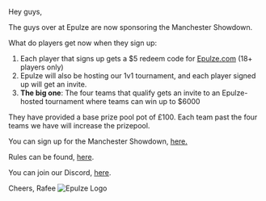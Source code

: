 Hey guys, 

The guys over at Epulze are now sponsoring the Manchester Showdown.

What do players get now when they sign up: 

1. Each player that signs up gets a $5 redeem code for [Epulze.com](https://epulze.com/) (18+ players only)
2. Epulze will also be hosting our 1v1 tournament, and each player signed up will get an invite.
3. **The big one**: The four teams that qualify gets an invite to an Epulze-hosted tournament where teams can win up to $6000

They have provided a base prize pool pot of £100. Each team past the four teams we have will increase the prizepool.

You can sign up for the Manchester Showdown, [here.](http://bit.ly/TMSSignUp)

Rules can be found, [here](http://bit.ly/TMSRules).

You can join our Discord, [here](https://discord.gg/b45g8HF).

Cheers, 
Rafee
 ![Epulze Logo](https://i.imgur.com/Dzv2Wkh.png)
